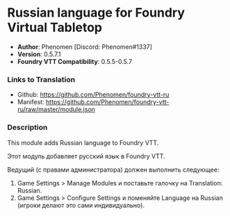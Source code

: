 # Russian language for Foundry Virtual Tabletop

* **Author**: Phenomen [Discord: Phenomen#1337]
* **Version**: 0.5.7.1
* **Foundry VTT Compatibility**: 0.5.5-0.5.7

### Links to Translation
* Github: https://github.com/Phenomen/foundry-vtt-ru
* Manifest: https://github.com/Phenomen/foundry-vtt-ru/raw/master/module.json

### Description
This module adds Russian language to Foundry VTT. 

Этот модуль добавляет русский язык в Foundry VTT. 

Ведущий (с правами администратора) должен выполнить следующее:
1. Game Settings > Manage Modules и поставьте галочку на Translation: Russian.
2. Game Settings > Configure Settings и поменяйте Language на Russian (игроки делают это сами индивидуально).

